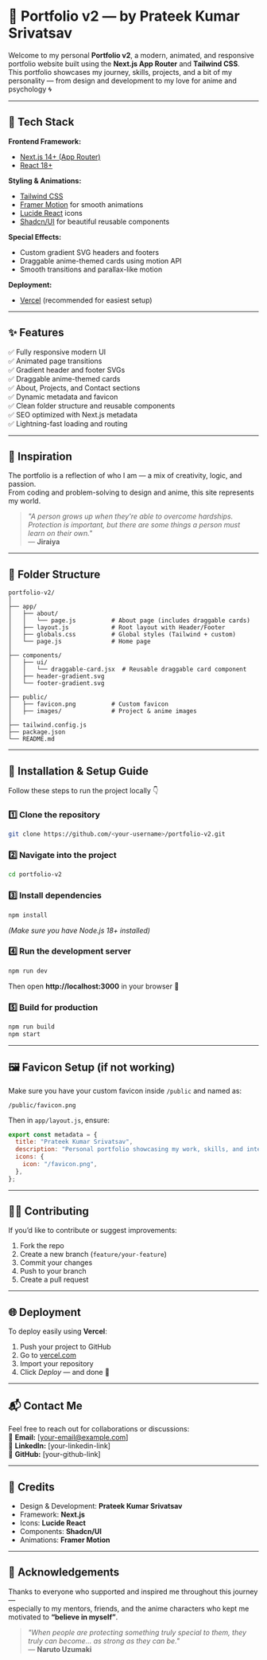 # 🌟 Portfolio v2 — by Prateek Kumar Srivatsav

Welcome to my personal **Portfolio v2**, a modern, animated, and responsive portfolio website built using the **Next.js App Router** and **Tailwind CSS**.  
This portfolio showcases my journey, skills, projects, and a bit of my personality — from design and development to my love for anime and psychology 🌀  

---

## 🚀 Tech Stack

**Frontend Framework:**  
- [Next.js 14+ (App Router)](https://nextjs.org/)  
- [React 18+](https://react.dev/)  

**Styling & Animations:**  
- [Tailwind CSS](https://tailwindcss.com/)  
- [Framer Motion](https://www.framer.com/motion/) for smooth animations  
- [Lucide React](https://lucide.dev/) icons  
- [Shadcn/UI](https://ui.shadcn.com/) for beautiful reusable components  

**Special Effects:**  
- Custom gradient SVG headers and footers  
- Draggable anime-themed cards using motion API  
- Smooth transitions and parallax-like motion  

**Deployment:**  
- [Vercel](https://vercel.com/) (recommended for easiest setup)

---

## ✨ Features

✅ Fully responsive modern UI  
✅ Animated page transitions  
✅ Gradient header and footer SVGs  
✅ Draggable anime-themed cards  
✅ About, Projects, and Contact sections  
✅ Dynamic metadata and favicon  
✅ Clean folder structure and reusable components  
✅ SEO optimized with Next.js metadata  
✅ Lightning-fast loading and routing  

---

## 🧠 Inspiration

The portfolio is a reflection of who I am — a mix of creativity, logic, and passion.  
From coding and problem-solving to design and anime, this site represents my world.  

> *"A person grows up when they're able to overcome hardships. Protection is important, but there are some things a person must learn on their own."*  
> — **Jiraiya**

---

## 🧩 Folder Structure

```
portfolio-v2/
│
├── app/
│   ├── about/
│   │   └── page.js          # About page (includes draggable cards)
│   ├── layout.js            # Root layout with Header/Footer
│   ├── globals.css          # Global styles (Tailwind + custom)
│   └── page.js              # Home page
│
├── components/
│   ├── ui/
│   │   └── draggable-card.jsx  # Reusable draggable card component
│   ├── header-gradient.svg
│   └── footer-gradient.svg
│
├── public/
│   ├── favicon.png          # Custom favicon
│   ├── images/              # Project & anime images
│
├── tailwind.config.js
├── package.json
└── README.md
```

---

## 🧰 Installation & Setup Guide

Follow these steps to run the project locally 👇

### 1️⃣ Clone the repository
```bash
git clone https://github.com/<your-username>/portfolio-v2.git
```

### 2️⃣ Navigate into the project
```bash
cd portfolio-v2
```

### 3️⃣ Install dependencies
```bash
npm install
```

*(Make sure you have Node.js 18+ installed)*

### 4️⃣ Run the development server
```bash
npm run dev
```

Then open **http://localhost:3000** in your browser 🎉  

### 5️⃣ Build for production
```bash
npm run build
npm start
```

---

## 🖼️ Favicon Setup (if not working)

Make sure you have your custom favicon inside `/public` and named as:
```
/public/favicon.png
```

Then in `app/layout.js`, ensure:
```jsx
export const metadata = {
  title: "Prateek Kumar Srivatsav",
  description: "Personal portfolio showcasing my work, skills, and interests.",
  icons: {
    icon: "/favicon.png",
  },
};
```

---

## 🧑‍💻 Contributing

If you’d like to contribute or suggest improvements:
1. Fork the repo  
2. Create a new branch (`feature/your-feature`)  
3. Commit your changes  
4. Push to your branch  
5. Create a pull request  

---

## 🌐 Deployment

To deploy easily using **Vercel**:
1. Push your project to GitHub  
2. Go to [vercel.com](https://vercel.com)  
3. Import your repository  
4. Click *Deploy* — and done 🚀  

---

## 📬 Contact Me

Feel free to reach out for collaborations or discussions:  
📧 **Email:** [your-email@example.com]  
💼 **LinkedIn:** [your-linkedin-link]  
🐙 **GitHub:** [your-github-link]  

---

## 💫 Credits

- Design & Development: **Prateek Kumar Srivatsav**  
- Framework: **Next.js**  
- Icons: **Lucide React**  
- Components: **Shadcn/UI**  
- Animations: **Framer Motion**

---

## 🧡 Acknowledgements

Thanks to everyone who supported and inspired me throughout this journey —  
especially to my mentors, friends, and the anime characters who kept me motivated to **“believe in myself”**.

> *"When people are protecting something truly special to them, they truly can become... as strong as they can be."*  
> — **Naruto Uzumaki**
